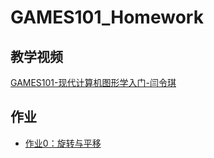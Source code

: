 # GAMES101_Homework

## 教学视频
[GAMES101-现代计算机图形学入门-闫令琪](https://www.bilibili.com/video/BV1X7411F744)

## 作业
- [作业0：旋转与平移](https://github.com/wtraceback/GAMES101_Homework/tree/main/pa0)
